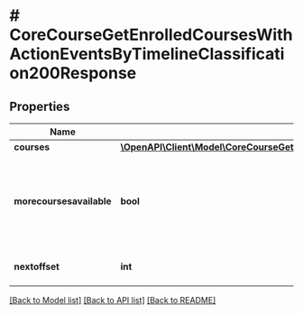 # # CoreCourseGetEnrolledCoursesWithActionEventsByTimelineClassification200Response

## Properties

Name | Type | Description | Notes
------------ | ------------- | ------------- | -------------
**courses** | [**\OpenAPI\Client\Model\CoreCourseGetEnrolledCoursesByTimelineClassification200ResponseCoursesInner[]**](CoreCourseGetEnrolledCoursesByTimelineClassification200ResponseCoursesInner.md) |  |
**morecoursesavailable** | **bool** | Whether more courses with events exist within the provided parameters | [default to null]
**nextoffset** | **int** | Offset for the next request |

[[Back to Model list]](../../README.md#models) [[Back to API list]](../../README.md#endpoints) [[Back to README]](../../README.md)
